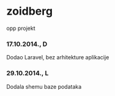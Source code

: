zoidberg
========

opp projekt


### 17.10.2014., D
Dodao Laravel, bez arhitekture aplikacije

### 29.10.2014., L
Dodala shemu baze podataka
